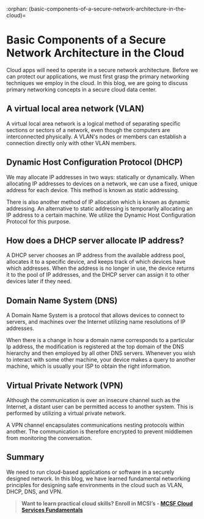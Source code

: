 :orphan:
(basic-components-of-a-secure-network-architecture-in-the-cloud)=
# Basic Components of a Secure Network Architecture in the Cloud
 

Cloud apps will need to operate in a secure network architecture. Before we can protect our applications, we must first grasp the primary networking techniques we employ in the cloud. In this blog, we are going to discuss primary networking concepts in a secure cloud data center.

## A virtual local area network (VLAN)

A virtual local area network is a logical method of separating specific sections or sectors of a network, even though the computers are interconnected physically. A VLAN's nodes or members can establish a connection directly only with other VLAN members.

## Dynamic Host Configuration Protocol (DHCP)

We may allocate IP addresses in two ways: statically or dynamically. When allocating IP addresses to devices on a network, we can use a fixed, unique address for each device. This method is known as static addressing.

There is also another method of IP allocation which is known as dynamic addressing. An alternative to static addressing is temporarily allocating an IP address to a certain machine. We utilize the Dynamic Host Configuration Protocol for this purpose.

## How does a DHCP server allocate IP address?

A DHCP server chooses an IP address from the available address pool, allocates it to a specific device, and keeps track of which devices have which addresses. When the address is no longer in use, the device returns it to the pool of IP addresses, and the DHCP server can assign it to other devices later if they need.

## Domain Name System (DNS)

A Domain Name System is a protocol that allows devices to connect to servers, and machines over the Internet utilizing name resolutions of IP addresses.

When there is a change in how a domain name corresponds to a particular Ip address, the modification is registered at the top domain of the DNS hierarchy and then employed by all other DNS servers. Whenever you wish to interact with some other machine, your device makes a query to another machine, which is usually your ISP to obtain the right information.

## Virtual Private Network (VPN)

Although the communication is over an insecure channel such as the Internet, a distant user can be permitted access to another system. This is performed by utilizing a virtual private network.

A VPN channel encapsulates communications nesting protocols within another. The communication is therefore encrypted to prevent middlemen from monitoring the conversation.

## Summary

We need to run cloud-based applications or software in a securely designed network. In this blog, we have learned fundamental networking principles for designing safe environments in the cloud such as VLAN, DHCP, DNS, and VPN.

> **Want to learn practical cloud skills? Enroll in MCSI’s - [MCSF Cloud Services Fundamentals ](https://www.mosse-institute.com/certifications/mcsf-cloud-services-fundamentals.html)**